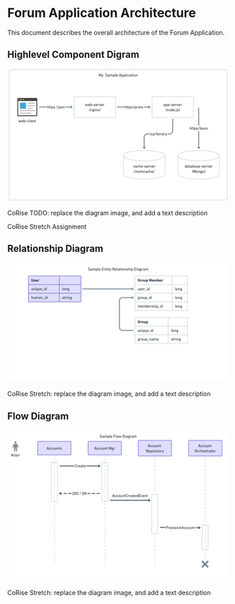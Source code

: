 # Forum Application Architecture

This document describes the overall architecture of the Forum Application. 

## Highlevel Component Digram

![Component Diagram](component_diagram.jpg)

CoRise TODO: replace the diagram image, and add a text description

CoRise Stretch Assignment

## Relationship Diagram

![Relationship Diagram](relationship_diagram.jpg)

CoRise Stretch: replace the diagram image, and add a text description

## Flow Diagram

![Flow Diagram](flow_diagram.jpg)

CoRise Stretch: replace the diagram image, and add a text description
